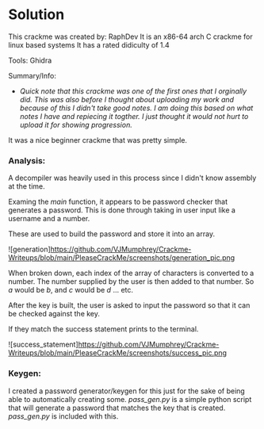 # Solution
This crackme was created by: RaphDev
It is an x86-64 arch C crackme for linux based systems
It has a rated didiculty of 1.4

Tools: Ghidra

Summary/Info:
 - *Quick note that this crackme was one of the first ones that I orginally did. This was also before I thought about uploading my work and because of this I didn't take good notes. I am doing this based on what notes I have and repiecing it togther. I just thought it would not hurt to upload it for showing progression.*

It was a nice beginner crackme that was pretty simple.

### Analysis:
A decompiler was heavily used in this process since I didn't know assembly at the time.

Examing the *main* function, it appears to be password checker that generates a password. This is done through taking in user input like a username and a number.

These are used to build the password and store it into an array.

![generation]https://github.com/VJMumphrey/Crackme-Writeups/blob/main/PleaseCrackMe/screenshots/generation_pic.png

When broken down, each index of the array of characters is converted to a number. The number supplied by the user is then added to that number. So *a* would be *b*, and *c* would be *d* ... etc. 

After the key is built, the user is asked to input the password so that it can be checked against the key. 

If they match the success statement prints to the terminal.

![success_statement]https://github.com/VJMumphrey/Crackme-Writeups/blob/main/PleaseCrackMe/screenshots/success_pic.png

### Keygen:
I created a password generator/keygen for this just for the sake of being able to automatically creating some. *pass_gen.py* is a simple python script that will generate a password that matches the key that is created. *pass_gen.py* is included with this.

